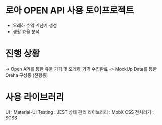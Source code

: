 # 로아 OPEN API 사용 토이프로젝트

- 오레하 수익 계산기 생성
- 생활 효율 분석

# 진행 상황

-> Open API를 통한 유물 가격 및 오레하 가격 수집완료
-> MockUp Data를 통한 Oreha 구성중 (진행중)

# 사용 라이브러리

UI : Material-UI
Testing : JEST
상태 관리 라이브러리 : MobX
CSS 전처리기 : SCSS
